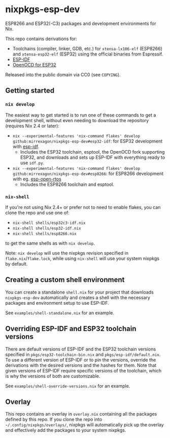 # nixpkgs-esp-dev
ESP8266 and ESP32(-C3) packages and development environments for Nix.

This repo contains derivations for:
- Toolchains (compiler, linker, GDB, etc.) for `xtensa-lx106-elf` (ESP8266) and `xtensa-esp32-elf` (ESP32) using the official binaries from Espressif.
- [ESP-IDF](https://github.com/espressif/esp-idf)
- [OpenOCD for ESP32](https://github.com/espressif/openocd-esp32)

Released into the public domain via CC0 (see `COPYING`).


## Getting started
### `nix develop`
The easiest way to get started is to run one of these commands to get a development shell, without even needing to download the repository (requires Nix 2.4 or later):

- `nix --experimental-features 'nix-command flakes' develop github:mirrexagon/nixpkgs-esp-dev#esp32-idf`: for ESP32 development with [esp-idf](https://github.com/espressif/esp-idf).
    - Includes the ESP32 toolchain, esptool, the OpenOCD fork supporting ESP32, and downloads and sets up ESP-IDF with everything ready to use `idf.py`.
- `nix --experimental-features 'nix-command flakes' develop github:mirrexagon/nixpkgs-esp-dev#esp8266`: for ESP8266 development with eg. [esp-open-rtos](https://github.com/SuperHouse/esp-open-rtos)
    - Includes the ESP8266 toolchain and esptool.

### `nix-shell`
If you're not using Nix 2.4+ or prefer not to need to enable flakes, you can clone the repo and use one of:

- `nix-shell shells/esp32c3-idf.nix`
- `nix-shell shells/esp32-idf.nix`
- `nix-shell shells/esp8266.nix`

to get the same shells as with `nix develop`.

Note: `nix develop` will use the nixpkgs revision specified in `flake.nix`/`flake.lock`, while using `nix-shell` will use your system nixpkgs by default.


## Creating a custom shell environment
You can create a standalone `shell.nix` for your project that downloads `nixpkgs-esp-dev` automatically and creates a shell with the necessary packages and environment setup to use ESP-IDF.

See `examples/shell-standalone.nix` for an example.


## Overriding ESP-IDF and ESP32 toolchain versions
There are default versions of ESP-IDF and the ESP32 toolchain versions specified in `pkgs/esp32-toolchain-bin.nix` and `pkgs/esp-idf/default.nix`. To use a different version of ESP-IDF or to pin the versions, override the derivations with the desired versions and the hashes for them. Note that given versions of ESP-IDF require specific versions of the toolchain, which is why the versions of both are customizable.

See `examples/shell-override-versions.nix` for an example.


## Overlay
This repo contains an overlay in `overlay.nix` containing all the packages defined by this repo. If you clone the repo into `~/.config/nixpkgs/overlays/`, nixpkgs will automatically pick up the overlay and effectively add the packages to your system nixpkgs.
